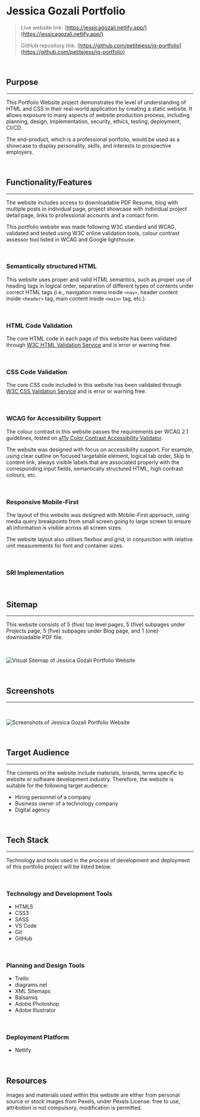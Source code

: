 # Jessica Gozali Portfolio

> Live website link: [https://jessicagozali.netlify.app/](https://jessicagozali.netlify.app/)
>
>GitHub repository link: [https://github.com/petitejess/jg-portfolio](https://github.com/petitejess/jg-portfolio)

&nbsp;    

## Purpose
---

This Portfolio Website project demonstrates the level of understanding of HTML and CSS in their real-world application by creating a static website. It allows exposure to many aspects of website production process, including planning, design, implementation, security, ethics, testing, deployment, CI/CD.

The end-product, which is a professional portfolio, would be used as a showcase to display personality, skills, and interests to prospective employers.

&nbsp;    

## Functionality/Features
---

The website includes access to downloadable PDF Resume, blog with multiple posts in individual page, project showcase with individual project detail page, links to professional accounts and a contact form.

This portfolio website was made following W3C standard and WCAG, validated and tested using W3C online validation tools, colour contrast assessor tool listed in WCAG and Google lighthouse.

&nbsp;    

### Semantically structured HTML
This website uses proper and valid HTML semantics, such as proper use of heading tags in logical order, separation of different types of contents under correct HTML tags (i.e., navigation menu inside `<nav>`, header content inside `<header>` tag, main content inside `<main>` tag, etc.).

&nbsp;    

### HTML Code Validation
The core HTML code in each page of this website has been validated through [W3C HTML Validation Service](https://validator.w3.org/) and is error or warning free.

&nbsp;    

### CSS Code Validation
The core CSS code included in this website has been validated through [W3C CSS Validation Service](https://jigsaw.w3.org/css-validator/) and is error or warning free.

&nbsp;    

### WCAG for Accessibility Support
The colour contrast in this website passes the requirements per WCAG 2.1 guidelines, tested on [a11y Color Contrast Accessibility Validator](https://color.a11y.com/).

The website was designed with focus on accessibility support. For example, using clear outline on focused targetable element, logical tab order, Skip to content link, always visible labels that are associated properly with the corresponding input fields, semantically structured HTML, high contrast colours, etc.

&nbsp;    

### Responsive Mobile-First
The layout of this website was designed with Mobile-First approach, using media query breakpoints from small screen going to large screen to ensure all information is visible across all screen sizes.

The website layout also utilises flexbox and grid, in conjunction with relative unit measurements for font and container sizes.

&nbsp;    

### SRI Implementation

&nbsp;    

## Sitemap
---

This website consists of 5 (five) top level pages, 5 (five) subpages under Projects page, 5 (five) subpages under Blog page, and 1 (one) downloadable PDF file.

&nbsp;    

![Visual Sitemap of Jessica Gozali Portfolio Website](./docs/visual-sitemap.jpg)

&nbsp;    

## Screenshots
---

&nbsp;    

![Screenshots of Jessica Gozali Portfolio Website](./docs/screenshots.jpg)

&nbsp;

## Target Audience
---
The contents on the website include materials, brands, terms specific to website or software development industry. Therefore, the website is suitable for the following target audience:  
- Hiring personnel of a company
- Business owner of a technology company
- Digital agency

&nbsp;    

## Tech Stack
---

Technology and tools used in the process of development and deployment of this portfolio project will be listed below.

&nbsp;    

### Technology and Development Tools
- HTML5
- CSS3
- SASS
- VS Code
- Git
- GitHub

&nbsp;    

### Planning and Design Tools
- Trello
- diagrams.net
- XML Sitemaps
- Balsamiq
- Adobe Photoshop
- Adobe Illustrator

&nbsp;    

### Deployment Platform
- Netlify

&nbsp;    

## Resources
Images and materials used within this website are either from personal source or stock images from Pexels, under Pexels License: free to use, attribution is not compulsory, modification is permitted.